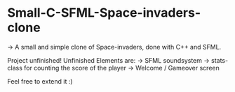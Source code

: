 # Small-C-SFML-Space-invaders-clone
-> A small and simple clone of Space-invaders, done with C++ and SFML.

Project unfinished! Unfinished Elements are:
-> SFML soundsystem
-> stats-class for counting the score of the player
-> Welcome / Gameover screen 

Feel free to extend it :)
